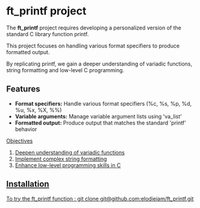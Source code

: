 # ft_printf project
The **ft_printf** project requires developing a personalized version of the standard C library function printf.

This project focuses on handling various format specifiers to produce formatted output.

By replicating printf, we gain a deeper understanding of variadic functions, string formatting and low-level C programming.
## Features
- **Format specifiers:** Handle various format specifiers (%c, %s, %p, %d, %u, %x, %X, %%)
- **Variable arguments:** Manage variable argument lists using 'va_list'
- **Formatted output:** Produce output that matches the standard 'printf' behavior

<u>Objectives<u>
1. Deepen understanding of variadic functions
2. Implement complex string formatting
3. Enhance low-level programming skills in C

## Installation

To try the ft_printf function : 
git clone git@github.com:elodieiam/ft_printf.git
